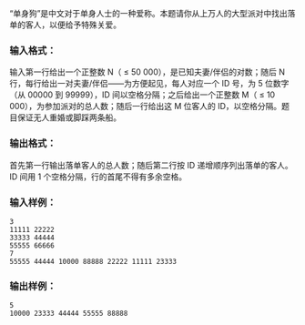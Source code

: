 <!-- Title
单身狗 (25)
-->
“单身狗”是中文对于单身人士的一种爱称。本题请你从上万人的大型派对中找出落单的客人，以便给予特殊关爱。

### 输入格式：

输入第一行给出一个正整数 N（ $\le$ 50 000），是已知夫妻/伴侣的对数；随后 N 行，每行给出一对夫妻/伴侣——为方便起见，每人对应一个 ID
号，为 5 位数字（从 00000 到 99999），ID 间以空格分隔；之后给出一个正整数 M（ $\le$ 10
000），为参加派对的总人数；随后一行给出这 M 位客人的 ID，以空格分隔。题目保证无人重婚或脚踩两条船。

### 输出格式：

首先第一行输出落单客人的总人数；随后第二行按 ID 递增顺序列出落单的客人。ID 间用 1 个空格分隔，行的首尾不得有多余空格。

### 输入样例：

    
    
    3
    11111 22222
    33333 44444
    55555 66666
    7
    55555 44444 10000 88888 22222 11111 23333
    

### 输出样例：

    
    
    5
    10000 23333 44444 55555 88888
    

